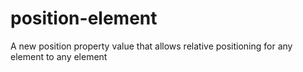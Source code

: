 position-element
================

A new position property value that allows relative positioning for any element to any element

